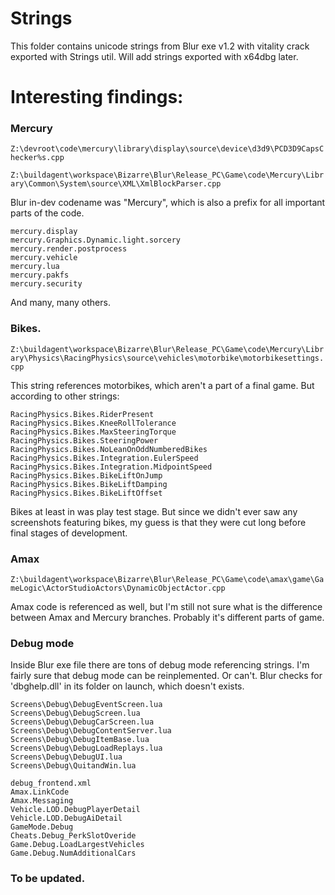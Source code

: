 # Strings
This folder contains unicode strings from Blur exe v1.2 with vitality crack exported with Strings util. Will add strings exported with x64dbg later.

# Interesting findings:

### Mercury

`Z:\devroot\code\mercury\library\display\source\device\d3d9\PCD3D9CapsChecker%s.cpp`

`Z:\buildagent\workspace\Bizarre\Blur\Release_PC\Game\code\Mercury\Library\Common\System\source\XML\XmlBlockParser.cpp`

Blur in-dev codename was "Mercury", which is also a prefix for all important parts of the code.

```
mercury.display
mercury.Graphics.Dynamic.light.sorcery
mercury.render.postprocess
mercury.vehicle
mercury.lua
mercury.pakfs
mercury.security
```
And many, many others.

### Bikes.

`Z:\buildagent\workspace\Bizarre\Blur\Release_PC\Game\code\Mercury\Library\Physics\RacingPhysics\source\vehicles\motorbike\motorbikesettings.cpp`

This string references motorbikes, which aren't a part of a final game. But according to other strings:

```
RacingPhysics.Bikes.RiderPresent
RacingPhysics.Bikes.KneeRollTolerance
RacingPhysics.Bikes.MaxSteeringTorque
RacingPhysics.Bikes.SteeringPower
RacingPhysics.Bikes.NoLeanOnOddNumberedBikes
RacingPhysics.Bikes.Integration.EulerSpeed
RacingPhysics.Bikes.Integration.MidpointSpeed
RacingPhysics.Bikes.BikeLiftOnJump
RacingPhysics.Bikes.BikeLiftDamping
RacingPhysics.Bikes.BikeLiftOffset
```

Bikes at least in was play test stage. But since we didn't ever saw any screenshots featuring bikes, my guess is that they were cut long before final stages of development.

### Amax

`Z:\buildagent\workspace\Bizarre\Blur\Release_PC\Game\code\amax\game\GameLogic\ActorStudioActors\DynamicObjectActor.cpp`

Amax code is referenced as well, but I'm still not sure what is the difference between Amax and Mercury branches. Probably it's different parts of game.

### Debug mode

Inside Blur exe file there are tons of debug mode referencing strings. I'm fairly sure that debug mode can be reinplemented. Or can't. Blur checks for 'dbghelp.dll' in its folder on launch, which doesn't exists.

```
Screens\Debug\DebugEventScreen.lua
Screens\Debug\DebugScreen.lua
Screens\Debug\DebugCarScreen.lua
Screens\Debug\DebugContentServer.lua
Screens\Debug\DebugItemBase.lua
Screens\Debug\DebugLoadReplays.lua
Screens\Debug\DebugUI.lua
Screens\Debug\QuitandWin.lua
```

```
debug_frontend.xml
Amax.LinkCode
Amax.Messaging
Vehicle.LOD.DebugPlayerDetail
Vehicle.LOD.DebugAiDetail
GameMode.Debug
Cheats.Debug_PerkSlotOveride
Game.Debug.LoadLargestVehicles
Game.Debug.NumAdditionalCars
```




### To be updated.



